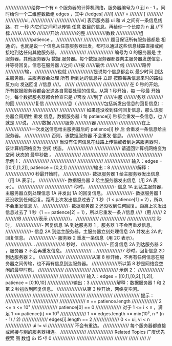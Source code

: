 ////////////////给你一个有 n 个服务器的计算机网络，服务器编号为 0 到 n - 1 。同时给你一个二维整数数组 edges ，其中 
//edges[
////i]
////// =
//////// [
//////////
////////////ui, 
//////////////
////////////////vi] 表示服务器 ui 和 vi 之间有一条信息线路，在 一秒 内它们之间可以传输 任意 数目的信息。再给你一个长度为 n 且
//下标
////从 
//////0 
////////开始
//////////的整
////////////数数
//////////////组 
////////////////patience 。 
////////////////
//////////////// 题目保证所有服务器都是 相通 的，也就是说一个信息从任意服务器出发，都可以通过这些信息线路直接或间接地到达任何其他服务器。 
////////////////
//////////////// 编号为 0 的服务器是 主 服务器，其他服务器为 数据 服务器。每个数据服务器都要向主服务器发送信息，并等待回复。信息在服务器
//之间
////按 
//////最优
//////// 线
//////////路传
////////////输，
//////////////也就
////////////////是说每个信息都会以 最少时间 到达主服务器。主服务器会处理 所有 新到达的信息并 立即 按照每条信息来时的路线 反方向 发送回复
//信息
////。 
//////
////////////////
//////////////// 在 0 秒的开始，所有数据服务器都会发送各自需要处理的信息。从第 1 秒开始，每 一秒最 开始 时，每个数据服务器都会检查它是
//否收
////到了
//////主服
////////务器
//////////的回
////////////复信
//////////////息（
////////////////包括新发出信息的回复信息）： 
////////////////
//////////////// 
//////////////// 如果还没收到任何回复信息，那么该服务器会周期性 重发 信息。数据服务器 i 每 patience[i] 秒都会重发一条信息，也
//就是
////说，
//////数据
////////服务
//////////器 
////////////i 
//////////////在上
////////////////一次发送信息给主服务器后的 patience[i] 秒 后 会重发一条信息给主服务器。 
//////////////// 否则，该数据服务器 不会重发 信息。 
//////////////// 
////////////////
//////////////// 当没有任何信息在线路上传输或者到达某服务器时，该计算机网络变为 空闲 状态。 
////////////////
//////////////// 请返回计算机网络变为 空闲 状态的 最早秒数 。 
////////////////
//////////////// 
////////////////
//////////////// 示例 1： 
////////////////
//////////////// 
////////////////
//////////////// 输入：edges = [[0,1],[1,2]], patience = [0,2,1]
////////////////输出：8
////////////////解释：
////////////////0 秒最开始时，
////////////////- 数据服务器 1 给主服务器发出信息（用 1A 表示）。
////////////////- 数据服务器 2 给主服务器发出信息（用 2A 表示）。
////////////////
////////////////1 秒时，
////////////////- 信息 1A 到达主服务器，主服务器立刻处理信息 1A 并发出 1A 的回复信息。
////////////////- 数据服务器 1 还没收到任何回复。距离上次发出信息过去了 1 秒（1 < patience[1] = 2），所以不会重发信息
//。
////////////////- 数据服务器 2 还没收到任何回复。距离上次发出信息过去了 1 秒（1 == patience[2] = 1），所以它重发一条
//信息
////（用
////// 2
////////B 
//////////表示
////////////）。
//////////////
////////////////
////////////////2 秒时，
////////////////- 回复信息 1A 到达服务器 1 ，服务器 1 不会再重发信息。
////////////////- 信息 2A 到达主服务器，主服务器立刻处理信息 2A 并发出 2A 的回复信息。
////////////////- 服务器 2 重发一条信息（用 2C 表示）。
////////////////...
////////////////4 秒时，
////////////////- 回复信息 2A 到达服务器 2 ，服务器 2 不会再重发信息。
////////////////...
////////////////7 秒时，回复信息 2D 到达服务器 2 。
////////////////
////////////////从第 8 秒开始，不再有任何信息在服务器之间传输，也不再有信息到达服务器。
////////////////所以第 8 秒是网络变空闲的最早时刻。
//////////////// 
////////////////
//////////////// 示例 2： 
////////////////
//////////////// 
////////////////
//////////////// 输入：edges = [[0,1],[0,2],[1,2]], patience = [0,10,10]
////////////////输出：3
////////////////解释：数据服务器 1 和 2 第 2 秒初收到回复信息。
////////////////从第 3 秒开始，网络变空闲。
//////////////// 
////////////////
//////////////// 
////////////////
//////////////// 提示： 
////////////////
//////////////// 
//////////////// n == patience.length 
//////////////// 2 <= n <= 10⁵ 
//////////////// patience[0] == 0 
//////////////// 对于 1 <= i < n ，满足 1 <= patience[i] <= 10⁵ 
//////////////// 1 <= edges.length <= min(10⁵, n * (n - 1) / 2) 
//////////////// edges[i].length == 2 
//////////////// 0 <= ui, vi < n 
//////////////// ui != vi 
//////////////// 不会有重边。 
//////////////// 每个服务器都直接或间接与别的服务器相连。 
//////////////// 
//////////////// Related Topics 广度优先搜索 图 数组 👍 15 👎 0
//////////////
////////////
//////////
////////
//////
////
//
